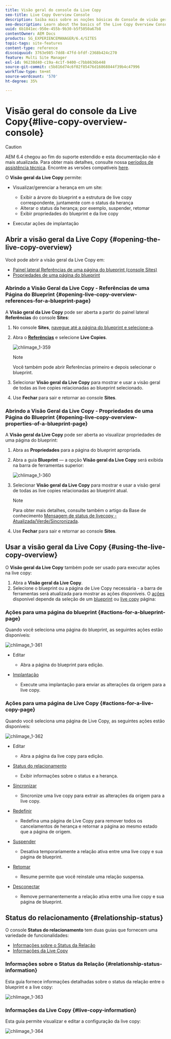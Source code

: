 ```yaml
---
title: Visão geral do console da Live Copy
seo-title: Live Copy Overview Console
description: Saiba mais sobre as noções básicas do Console de visão geral da Live Copy.
seo-description: Learn about the basics of the Live Copy Overview Console.
uuid: 6b1841ec-950e-455b-9b30-b5f5050a67b8
contentOwner: AEM Docs
products: SG_EXPERIENCEMANAGER/6.4/SITES
topic-tags: site-features
content-type: reference
discoiquuid: 3763e985-7dd8-47fd-bfdf-2368b424c270
feature: Multi Site Manager
exl-id: 96238d40-c19a-4c1f-9400-c7bb8636b448
source-git-commit: c5b816d74c6f02f85476d16868844f39b4c47996
workflow-type: tm+mt
source-wordcount: '570'
ht-degree: 35%

---
```


# Visão geral do console da Live Copy{#live-copy-overview-console}

>[!CAUTION]
>
>AEM 6.4 chegou ao fim do suporte estendido e esta documentação não é mais atualizada. Para obter mais detalhes, consulte nossa [períodos de assistência técnica](https://helpx.adobe.com/br/support/programs/eol-matrix.html). Encontre as versões compatíveis [here](https://experienceleague.adobe.com/docs/).

O **Visão geral da Live Copy** permite:

* Visualizar/gerenciar a herança em um site:

   * Exibir a árvore do blueprint e a estrutura de live copy correspondente, juntamente com o status da herança
   * Alterar o status da herança; por exemplo, suspender, retomar
   * Exibir propriedades do blueprint e da live copy

* Executar ações de implantação

## Abrir a visão geral da Live Copy {#opening-the-live-copy-overview}

Você pode abrir a visão geral da Live Copy em:

* [Painel lateral Referências de uma página do blueprint (console Sites)](#opening-live-copy-overview-references-for-a-blueprint-page)
* [Propriedades de uma página do blueprint](#opening-live-copy-overview-properties-of-a-blueprint-page)

### Abrindo a Visão Geral da Live Copy - Referências de uma Página do Blueprint {#opening-live-copy-overview-references-for-a-blueprint-page}

A **Visão geral da Live Copy** pode ser aberta a partir do painel lateral **Referências** do console **Sites**:

1. No console **Sites**, [navegue até a página do blueprint e selecione-a](/help/sites-authoring/basic-handling.md#viewing-and-selecting-resources).
1. Abra o **[Referências](/help/sites-authoring/basic-handling.md#references)** e selecione **Live Copies**.

   ![chlimage_1-359](assets/chlimage_1-359.png)

   >[!NOTE]
   >
   >Você também pode abrir Referências primeiro e depois selecionar o blueprint.

1. Selecionar **Visão geral da Live Copy** para mostrar e usar a visão geral de todas as live copies relacionadas ao blueprint selecionado.
1. Use **Fechar** para sair e retornar ao console **Sites**.

### Abrindo a Visão Geral da Live Copy - Propriedades de uma Página do Blueprint {#opening-live-copy-overview-properties-of-a-blueprint-page}

A **Visão geral da Live Copy** pode ser aberta ao visualizar propriedades de uma página do blueprint:

1. Abra as **Propriedades** para a página do blueprint apropriada.
1. Abra a guia **Blueprint** — a opção **Visão geral da Live Copy** será exibida na barra de ferramentas superior:

   ![chlimage_1-360](assets/chlimage_1-360.png)

1. Selecionar **Visão geral da Live Copy** para mostrar e usar a visão geral de todas as live copies relacionadas ao blueprint atual.

   >[!NOTE]
   >
   >Para obter mais detalhes, consulte também o artigo da Base de conhecimento [Mensagem de status de livecopy - Atualizada/Verde/Sincronizada](https://helpx.adobe.com/experience-manager/kb/livecopy-status-message---up-to-date-green-in-sync.html).

1. Use **Fechar** para sair e retornar ao console **Sites**.

## Usar a visão geral da Live Copy {#using-the-live-copy-overview}

O **Visão geral da Live Copy** também pode ser usado para executar ações na live copy:

1. Abra a **Visão geral da Live Copy**. 
1. Selecione o blueprint ou a página de Live Copy necessária - a barra de ferramentas será atualizada para mostrar as ações disponíveis. O [ações](/help/sites-administering/msm.md#terms-used) disponível depende da seleção de um [blueprint](#actions-for-a-blueprint-page) ou [live copy](#actions-for-a-live-copy-page) página:

### Ações para uma página do blueprint {#actions-for-a-blueprint-page}

Quando você seleciona uma página do blueprint, as seguintes ações estão disponíveis:

![chlimage_1-361](assets/chlimage_1-361.png)

* Editar

   * Abra a página do blueprint para edição.

* [Implantação](/help/sites-administering/msm.md#rollout-and-synchronize)

   * Execute uma implantação para enviar as alterações da origem para a live copy.

### Ações para uma página de Live Copy {#actions-for-a-live-copy-page}

Quando você seleciona uma página de Live Copy, as seguintes ações estão disponíveis:

![chlimage_1-362](assets/chlimage_1-362.png)

* Editar

   * Abra a página da live copy para edição.

* [Status do relacionamento](#relationship-status)

   * Exibir informações sobre o status e a herança.

* [Sincronizar](/help/sites-administering/msm.md#rollout-and-synchronize)

   * Sincronize uma live copy para extrair as alterações da origem para a live copy.

* [Redefinir](/help/sites-administering/msm-livecopy.md#resetting-a-live-copy-page)

   * Redefina uma página de Live Copy para remover todos os cancelamentos de herança e retornar a página ao mesmo estado que a página de origem.

* [Suspender](/help/sites-administering/msm.md#suspending-and-cancelling-inheritance-and-synchronization)

   * Desativa temporariamente a relação ativa entre uma live copy e sua página de blueprint.

* [Retomar](/help/sites-administering/msm-livecopy.md#resuming-inheritance-for-a-page)

   * Resume permite que você reinstale uma relação suspensa.

* [Desconectar](/help/sites-administering/msm.md#detaching-a-live-copy)

   * Remove permanentemente a relação ativa entre uma live copy e sua página de blueprint.

## Status do relacionamento {#relationship-status}

O console **Status do relacionamento** tem duas guias que fornecem uma variedade de funcionalidades:

* [Informações sobre o Status da Relação](#relationship-status-information)
* [Informações da Live Copy](#live-copy-information)

### Informações sobre o Status da Relação {#relationship-status-information}

Esta guia fornece informações detalhadas sobre o status da relação entre o blueprint e a live copy:

![chlimage_1-363](assets/chlimage_1-363.png)

### Informações da Live Copy {#live-copy-information}

Esta guia permite visualizar e editar a configuração da live copy:

![chlimage_1-364](assets/chlimage_1-364.png)
